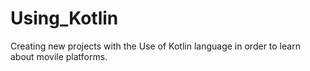 # Using_Kotlin
Creating new projects with the Use of Kotlin language in order to learn about movile platforms.
